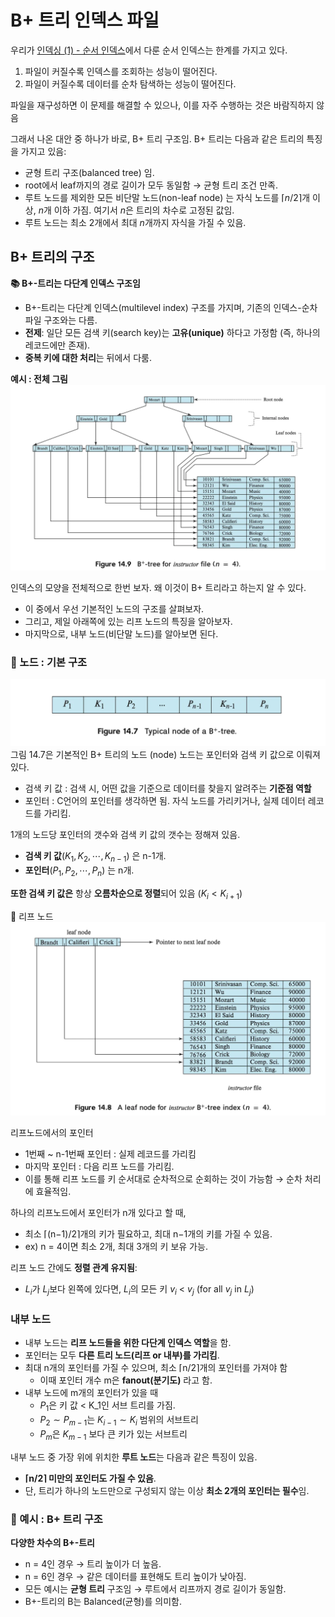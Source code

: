 # B+ 트리 인덱스 파일

우리가 [인덱싱 (1) - 순서 인덱스](chapter14_1.md)에서 다룬 순서 인덱스는 한계를 가지고 있다.

1. 파일이 커질수록 인덱스를 조회하는 성능이 떨어진다. 
2. 파일이 커질수록 데이터를 순차 탐색하는 성능이 떨어진다.

파일을 재구성하면 이 문제를 해결할 수 있으나, 이를 자주 수행하는 것은 바람직하지 않음

그래서 나온 대안 중 하나가 바로, B+ 트리 구조임.
B+ 트리는 다음과 같은 트리의 특징을 가지고 있음:

- 균형 트리 구조(balanced tree) 임.
- root에서 leaf까지의 경로 길이가 모두 동일함 → 균형 트리 조건 만족.
- 루트 노드를 제외한 모든 비단말 노드(non-leaf node) 는 자식 노드를 $⌈n/2⌉$개 이상, $n$개 이하 가짐. 여기서 $n$은 트리의 차수로 고정된 값임.
- 루트 노드는 최소 2개에서 최대 $n$개까지 자식을 가질 수 있음.

## **B+ 트리의 구조**

**📚 B+-트리는 다단계 인덱스 구조임**

- B+-트리는 다단계 인덱스(multilevel index) 구조를 가지며, 기존의 인덱스-순차 파일 구조와는 다름.
- **전제**: 일단 모든 검색 키(search key)는 **고유(unique)** 하다고 가정함 (즉, 하나의 레코드에만 존재).
- **중복 키에 대한 처리**는 뒤에서 다룸.

**예시 : 전체 그림**
![](./Images/chapter14_2_1.png)

인덱스의 모양을 전체적으로 한번 보자. 왜 이것이 B+ 트리라고 하는지 알 수 있다.

- 이 중에서 우선 기본적인 노드의 구조를 살펴보자.
- 그리고, 제일 아래쪽에 있는 리프 노드의 특징을 알아보자.
- 마지막으로, 내부 노드(비단말 노드)를 알아보면 된다.

### **🔗 노드 : 기본 구조**
![](./Images/chapter14_2_2.png)
그림 14.7은 기본적인 B+ 트리의 노드 (node)
노드는 포인터와 검색 키 값으로 이뤄져 있다.

- 검색 키 값 : 검색 시, 어떤 값을 기준으로 데이터를 찾을지 알려주는 **기준점 역할**
- 포인터 : C언어의 포인터를 생각하면 됨. 자식 노드를 가리키거나, 실제 데이터 레코드를 가리킴.

1개의 노드당 포인터의 갯수와 검색 키 값의 갯수는 정해져 있음. 

- **검색 키 값**$(K_1, K_2, \cdots, K_{n-1})$ 은 n-1개.
- **포인터**$(P_1, P_2, \cdots, P_n)$ 는 n개.

**또한 검색 키 값은** 항상 **오름차순으로 정렬**되어 있음 ($K_{i} < K_{i+1}$)

🔗 리프 노드
![](./Images/chapter14_2_3.png)

리프노드에서의 포인터

- 1번째 ~ n-1번째 포인터 : 실제 레코드를 가리킴
- 마지막 포인터 : 다음 리프 노드를 가리킴.
- 이를 통해 리프 노드를 키 순서대로 순차적으로 순회하는 것이 가능함 → 순차 처리에 효율적임.

하나의 리프노드에서 포인터가 n개 있다고 할 때,

- 최소 ⌈(n−1)/2⌉개의 키가 필요하고, 최대 n−1개의 키를 가질 수 있음.
- ex) n = 4이면 최소 2개, 최대 3개의 키 보유 가능.

리프 노드 간에도 **정렬 관계 유지됨**:

- $L_i$가 $L_j$보다 왼쪽에 있다면, $L_i$의 모든 키 $v_i$ < $v_j$ (for all $v_j$ in $L_j$)

### 내부 노드

- 내부 노드는 **리프 노드들을 위한 다단계 인덱스 역할**을 함.
- 포인터는 모두 **다른 트리 노드(리프 or 내부)를 가리킴**.
- 최대 n개의 포인터를 가질 수 있으며, 최소 ⌈n/2⌉개의 포인터를 가져야 함
    - 이때 포인터 개수 m은 **fanout(분기도)** 라고 함.
- 내부 노드에 m개의 포인터가 있을 때
    - $P_1$은 키 값 < K_1인 서브 트리를 가짐.
    - $P_2 \sim P_{m−1}$는 $K_{i-1} \sim K_{i}$ 범위의 서브트리
    - $P_m$은 $K_{m-1}$ 보다 큰 키가 있는 서브트리

내부 노드 중 가장 위에 위치한 **루트 노드**는 다음과 같은 특징이 있음.

- **⌈n/2⌉ 미만의 포인터도 가질 수 있음**.
- 단, 트리가 하나의 노드만으로 구성되지 않는 이상 **최소 2개의 포인터는 필수**임.


### **🧱 예시 : B+ 트리 구조**

**다양한 차수의 B+-트리**

- n = 4인 경우 → 트리 높이가 더 높음.
- n = 6인 경우 → 같은 데이터를 표현해도 트리 높이가 낮아짐.
- 모든 예시는 **균형 트리** 구조임 → 루트에서 리프까지 경로 길이가 동일함.
- B+-트리의 B는 Balanced(균형)를 의미함.